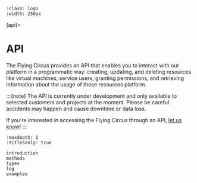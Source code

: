 ```{image} ../../images/api250.png
:class: logo
:width: 250px
```

(api)=

# API

The Flying Circus provides an API that enables you to interact with our
platform in a programmatic way: creating, updating, and deleting resources
like virtual machines, service users, granting permissions, and retrieving
information about the usage of those resources platform.

:::{note}
The API is currently under development and only available to selected customers and projects at the moment. Please be careful: accidents may happen and cause downtime or data loss.

If you're interested in accessing the Flying Circus through an API, [let us know](mailto:support@flyingcircus.io)!
:::

```{toctree}
:maxdepth: 1
:titlesonly: true

introduction
methods
types
log
examples
```
